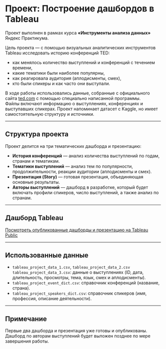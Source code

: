 # Проект: Построение дашбордов в Tableau

Проект выполнен в рамках курса **«Инструменты анализа данных»** Яндекс Практикума.

Цель проекта — с помощью визуальных аналитических инструментов Tableau исследовать историю конференций TED:  
- как менялось количество выступлений и конференций с течением времени,  
- какие тематики были наиболее популярны,  
- как реагировала аудитория (аплодисменты, смех),  
- кто были спикеры и как часто они выступали.

В ходе работы использовались данные, собранные с официального сайта [ted.com](https://www.ted.com) с помощью специально написанной программы.  
Файлы включают информацию о выступлениях, конференциях и выступавших спикерах. Проект напоминает датасет с Kaggle, но имеет самостоятельную структуру и источники.

---

## Структура проекта

Проект делится на три тематических дашборда и презентацию:

- **История конференций** — анализ количества выступлений по годам, странам и тематикам.
- **Тематики выступлений** — анализ тем по популярности, продолжительности, реакции аудитории (аплодисменты и смех).
- **Презентация (Story)** — готовая презентация, объединяющая основные результаты.
- **Авторы выступлений** — дашборд в разработке, который будет включать профили спикеров, число выступлений, а также анализ по странам.

---

## Дашборд Tableau

[Посмотреть опубликованные дашборды и презентацию на Tableau Public](https://public.tableau.com/views/Tableau_17309722682230/Tableau?:language=en-US&:sid=&:redirect=auth&:display_count=n&:origin=viz_share_link)

---

## Использованные данные

- `tableau_project_data_1.csv`, `tableau_project_data_2.csv` `tableau_project_data_3.csv`: данные о выступлениях (ID, дата, длительность, просмотры, тема, язык, смех и аплодисменты).
- `tableau_project_event_dict.csv`: справочник конференций (название, страна).
- `tableau_project_speakers_dict.csv`: справочник спикеров (имя, профессия, описание деятельности).

---

## Примечание

Первые два дашборда и презентация уже готовы и опубликованы.  
Дашборд по авторам выступлений будет выложен позднее по мере завершения работы.